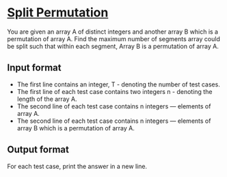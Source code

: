 # [Split Permutation][link]

You are given an array A of distinct integers and another array B which is a permutation of array A. Find the maximum number of segments array could be split such that within each segment, Array B is a permutation of array A.

## Input format

- The first line contains an integer, T - denoting the number of test cases.
- The first line of each test case contains two integers n - denoting the length of the array A.
- The second line of each test case contains n integers — elements of array A.
- The second line of each test case contains n integers — elements of array B which is a permutation of array A.

## Output format

For each test case, print the answer in a new line.

[link]: https://www.hackerearth.com/practice/basic-programming/bit-manipulation/basics-of-bit-manipulation/practice-problems/algorithm/split-permutation-12616373/
